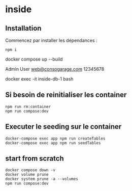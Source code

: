 # inside
## Installation
Commencez par installer les dépendances :
```
npm i
```
docker compose up --build

Admin User
web@consogarage.com
12345678

<!-- Entrer dans la console du container -->
docker exec -it inside-db-1 bash

## Si besoin de reinitialiser les container
```
npm run rm:container
npm run compose:dev
```
## Executer le seeding sur le container
```
docker-compose exec app npm run createTables
docker-compose exec app npm run seedTables

```
## start from scratch
```
docker compose down -v
docker volume prune
docker system prune -a --volumes
npm run compose:dev
```



